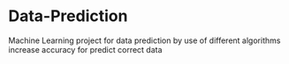 # Data-Prediction
Machine Learning project for data prediction by use of  different  algorithms increase accuracy for predict correct data
